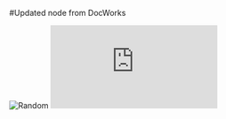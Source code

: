  

 #Updated node from DocWorks 

![Random](https://images.pexels.com/photos/67636/rose-blue-flower-rose-blooms-67636.jpeg)
![OnlinePDF](https://www.tutorialspoint.com/csharp/csharp_tutorial.pdf)
 

